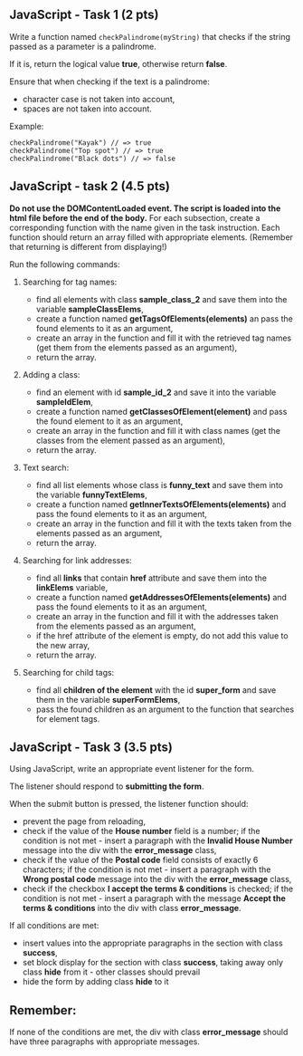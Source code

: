 ## JavaScript - Task 1 (2 pts)

Write a function named `checkPalindrome(myString)` that checks if the string passed as a parameter is a palindrome.

If it is, return the logical value **true**, otherwise return **false**.

Ensure that when checking if the text is a palindrome:
- character case is not taken into account,
- spaces are not taken into account.

Example:
```   
checkPalindrome("Kayak") // => true
checkPalindrome("Top spot") // => true
checkPalindrome("Black dots") // => false
```

## JavaScript - task 2 (4.5 pts)

**Do not use the DOMContentLoaded event. The script is loaded into the html file before the end of the body.**
For each subsection, create a corresponding function with the name given in the task instruction.
Each function should return an array filled with appropriate elements. (Remember that returning is different from displaying!)

Run the following commands:

1) Searching for tag names:

   - find all elements with class **sample_class_2** and save them into the variable **sampleClassElems**,
   - create a function named **getTagsOfElements(elements)** an pass the found elements to it as an argument,
   - create an array in the function and fill it with the retrieved tag names (get them from the elements passed as an argument),
   - return the array.

2) Adding a class:

   - find an element with id **sample_id_2** and save it into the variable **sampleIdElem**,
   - create a function named **getClassesOfElement(element)** and pass the found element to it as an argument,
   - create an array in the function and fill it with class names (get the classes from the element passed as an argument),
   - return the array.

3) Text search:

   - find all list elements whose class is **funny_text** and save them into the variable **funnyTextElems**,
   - create a function named **getInnerTextsOfElements(elements)** and pass the found elements to it as an argument,
   - create an array in the function and fill it with the texts taken from the elements passed as an argument,
   - return the array.

4) Searching for link addresses:

   - find all **links** that contain **href** attribute and save them into the **linkElems** variable,
   - create a function named **getAddressesOfElements(elements)** and pass the found elements to it as an argument,
   - create an array in the function and fill it with the addresses taken from the elements passed as an argument,
   - if the href attribute of the element is empty, do not add this value to the new array,
   - return the array.

5) Searching for child tags:

   - find all **children of the element** with the id **super_form** and save them in the variable **superFormElems**,
   - pass the found children as an argument to the function that searches for element tags.

## JavaScript - Task 3 (3.5 pts)

Using JavaScript, write an appropriate event listener for the form.

The listener should respond to **submitting the form**.

When the submit button is pressed, the listener function should:

- prevent the page from reloading,
- check if the value of the **House number** field is a number; if the condition is not met - insert a paragraph with the **Invalid House Number** message into the div with the **error_message** class,
- check if the value of the **Postal code** field consists of exactly 6 characters; if the condition is not met - insert a paragraph with the **Wrong postal code** message into the div with the **error_message** class,
- check if the checkbox **I accept the terms & conditions** is checked; if the condition is not met - insert a paragraph with the message **Accept the terms & conditions** into the div with class **error_message**.

If all conditions are met:
- insert values into the appropriate paragraphs in the section with class **success**,
- set block display for the section with class **success**, taking away only class **hide** from it - other classes should prevail
- hide the form by adding class **hide** to it


Remember:
---
If none of the conditions are met, the div with class **error_message** should have three paragraphs with appropriate messages.